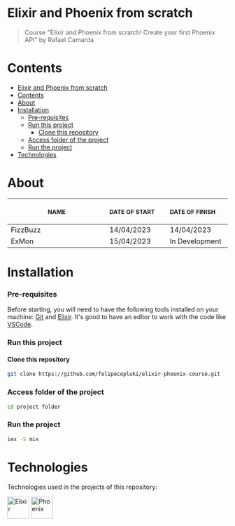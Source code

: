 # Elixir and Phoenix from scratch

> Course "Elixir and Phoenix from scratch! Create your first Phoenix API" by Rafael Camarda
> &nbsp;

# Contents

- [Elixir and Phoenix from scratch](#elixir-and-phoenix-from-scratch)
- [Contents](#contents)
- [About](#about)
- [Installation](#installation)
    - [Pre-requisites](#pre-requisites)
    - [Run this project](#run-this-project)
      - [Clone this repository](#clone-this-repository)
    - [Access folder of the project](#access-folder-of-the-project)
    - [Run the project](#run-the-project)
- [Technologies](#technologies)

# About

<table>
  <thead>
    <tr>
        <th align="center">
          <img width="300" height="1"> 
          <p> 
            <small>
              NAME
            </small>
          </p>
        </th>
        <th align="left">
          <img width="140" height="1">
          <p align="left"> 
            <small>
              DATE OF START
            </small>
          </p>
        </th>
        <th align="left">
          <img width="140" height="1">
          <p align="left"> 
            <small>
              DATE OF FINISH
            </small>
            </p>
        </th>
      </tr>
  </thead>
  <tbody>
    <tr>
      <td>FizzBuzz</td>
      <td>14/04/2023</td>
      <td>14/04/2023</td>
    </tr>
    <tr>
      <td>ExMon</td>
      <td>15/04/2023</td>
      <td>In Development</td>
    </tr>
  </tbody>
</table>

# Installation

### Pre-requisites

Before starting, you will need to have the following tools installed on your machine: [Git](https://git-scm.com) and [Elixir](https://elixir-lang.org/). It's good to have an editor to work with the code like [VSCode](https://code.visualstudio.com/).

### Run this project

#### Clone this repository

```bash
git clone https://github.com/felipecepluki/elixir-phoenix-course.git
```

### Access folder of the project

```bash
cd project folder
```

### Run the project

```bash
iex -S mix
```

# Technologies

Technologies used in the projects of this repository: <br />

<a href="https://elixir-lang.org/"><img src="https://cdn.jsdelivr.net/gh/devicons/devicon/icons/elixir/elixir-original.svg" width="50" height="50" alt="Elixir" /></a>
<a href="https://www.phoenixframework.org/"><img src="https://cdn.jsdelivr.net/gh/devicons/devicon/icons/phoenix/phoenix-original.svg" width="50" height="50" alt="Phoenix" /></a>
